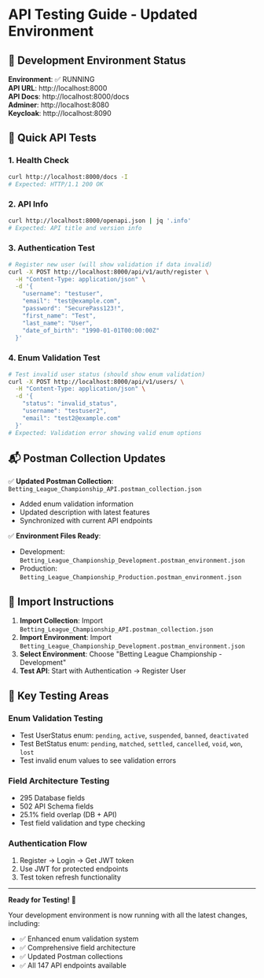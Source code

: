 # API Testing Guide - Updated Environment

## 🚀 Development Environment Status

**Environment**: ✅ RUNNING  
**API URL**: http://localhost:8000  
**API Docs**: http://localhost:8000/docs  
**Adminer**: http://localhost:8080  
**Keycloak**: http://localhost:8090  

## 🧪 Quick API Tests

### 1. Health Check
```bash
curl http://localhost:8000/docs -I
# Expected: HTTP/1.1 200 OK
```

### 2. API Info
```bash
curl http://localhost:8000/openapi.json | jq '.info'
# Expected: API title and version info
```

### 3. Authentication Test
```bash
# Register new user (will show validation if data invalid)
curl -X POST http://localhost:8000/api/v1/auth/register \
  -H "Content-Type: application/json" \
  -d '{
    "username": "testuser",
    "email": "test@example.com", 
    "password": "SecurePass123!",
    "first_name": "Test",
    "last_name": "User",
    "date_of_birth": "1990-01-01T00:00:00Z"
  }'
```

### 4. Enum Validation Test
```bash
# Test invalid user status (should show enum validation)
curl -X POST http://localhost:8000/api/v1/users/ \
  -H "Content-Type: application/json" \
  -d '{
    "status": "invalid_status",
    "username": "testuser2",
    "email": "test2@example.com"
  }'
# Expected: Validation error showing valid enum options
```

## 📬 Postman Collection Updates

✅ **Updated Postman Collection**: `Betting_League_Championship_API.postman_collection.json`
- Added enum validation information
- Updated description with latest features
- Synchronized with current API endpoints

✅ **Environment Files Ready**:
- Development: `Betting_League_Championship_Development.postman_environment.json`
- Production: `Betting_League_Championship_Production.postman_environment.json`

## 🔧 Import Instructions

1. **Import Collection**: Import `Betting_League_Championship_API.postman_collection.json`
2. **Import Environment**: Import `Betting_League_Championship_Development.postman_environment.json`
3. **Select Environment**: Choose "Betting League Championship - Development"
4. **Test API**: Start with Authentication → Register User

## 🎯 Key Testing Areas

### Enum Validation Testing
- Test UserStatus enum: `pending`, `active`, `suspended`, `banned`, `deactivated`
- Test BetStatus enum: `pending`, `matched`, `settled`, `cancelled`, `void`, `won`, `lost`
- Test invalid enum values to see validation errors

### Field Architecture Testing
- 295 Database fields
- 502 API Schema fields  
- 25.1% field overlap (DB + API)
- Test field validation and type checking

### Authentication Flow
1. Register → Login → Get JWT token
2. Use JWT for protected endpoints
3. Test token refresh functionality

---

**Ready for Testing!** 🎉

Your development environment is now running with all the latest changes, including:
- ✅ Enhanced enum validation system
- ✅ Comprehensive field architecture  
- ✅ Updated Postman collections
- ✅ All 147 API endpoints available